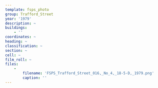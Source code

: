 ```yaml
---
template: fsps_photo
group: Trafford_Street
year: '1979'
description: ~
buildings:
    - ''
coordinates: ~
heading: ~
classification: ~
section: ~
cell: ~
film_roll: ~
files:
    -
        filename: 'FSPS_Trafford_Street_016,_No_4,_18-5-D,_1979.png'
        caption: ''
---
```

